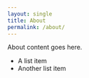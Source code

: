 ```yaml
---
layout: single
title: About
permalink: /about/
---
```


About content goes here.

* A list item
* Another list item
